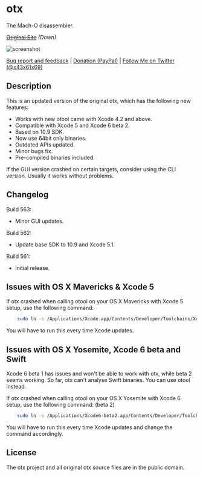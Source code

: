 otx
===

The Mach-O disassembler.

~~[Original Site](http://otx.osxninja.com/)~~ *(Down)*

![screenshot](https://dl.dropboxusercontent.com/s/tjixljauua7dx7i/otx.png)

[Bug report and feedback][] | [Donation (PayPal)][] | [Follow Me on Twitter (@x43x61x69)][]

[Bug report and feedback]: https://github.com/x43x61x69/OTX/issues "GitHub"
[Follow Me on Twitter (@x43x61x69)]: https://twitter.com/x43x61x69 "Twitter"
[Donation (PayPal)]: https://www.paypal.com/cgi-bin/webscr?cmd=_s-xclick&hosted_button_id=N29VTZVBZLZA4

Description
-----------

This is an updated version of the original otx, which has the 
following new features:

* Works with new otool came with Xcode 4.2 and above.
* Compatible with Xcode 5 and Xcode 6 beta 2.
* Based on 10.9 SDK.
* Now use 64bit only binaries.
* Outdated APIs updated.
* Minor bugs fix.
* Pre-compiled binaries included.

If the GUI version crashed on certain targets, consider using the 
CLI version. Usually it works without problems.


Changelog
---------

Build 563:
* Minor GUI updates.

Build 562:
* Update base SDK to 10.9 and Xcode 5.1.

Build 561:
* Initial release.


Issues with OS X Mavericks & Xcode 5
------------------------------------

If otx crashed when calling otool on your OS X Mavericks with Xcode 5 setup, use the following command:

```sh
	sudo ln -s /Applications/Xcode.app/Contents/Developer/Toolchains/XcodeDefault.xctoolchain/usr/bin/otool /Applications/Xcode.app/Contents/Developer/usr/bin/otool
```

You will have to run this every time Xcode updates.


Issues with OS X Yosemite, Xcode 6 beta and Swift
-------------------------------------------------

Xcode 6 beta 1 has issues and won't be able to work with otx, while beta 2 seems working. So far, otx can't analyse Swift binaries. You can use otool instead.

If otx crashed when calling otool on your OS X Yosemite with Xcode 6 setup, use the following command: (beta 2)

```sh
	sudo ln -s /Applications/Xcode6-beta2.app/Contents/Developer/Toolchains/XcodeDefault.xctoolchain/usr/bin/otool /Applications/Xcode6-beta2.app/Contents/Developer/usr/bin/otool
```

You will have to run this every time Xcode updates and change the command accordingly.


License
-------

The otx project and all original otx source files are in the public domain.
